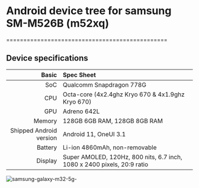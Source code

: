 # Android device tree for samsung SM-M526B (m52xq)

===============================================

## Device specifications

Basic    | Spec Sheet
--------:|:----------------------
SoC      | Qualcomm Snapdragon 778G
CPU      | Octa-core (4x2.4ghz Kryo 670 & 4x1.9ghz Kryo 670)
GPU      | Adreno 642L
Memory   | 128GB 6GB RAM, 128GB 8GB RAM
Shipped Android version | Android 11, OneUI 3.1
Battery  | Li-ion 4860mAh, non-removable
Display  | Super AMOLED, 120Hz, 800 nits, 6.7 inch, 1080 x 2400 pixels, 20:9 ratio

![samsung-galaxy-m32-5g-](https://user-images.githubusercontent.com/96943033/176248913-edbee298-fc91-4405-bd98-cd72034fa535.jpg)
